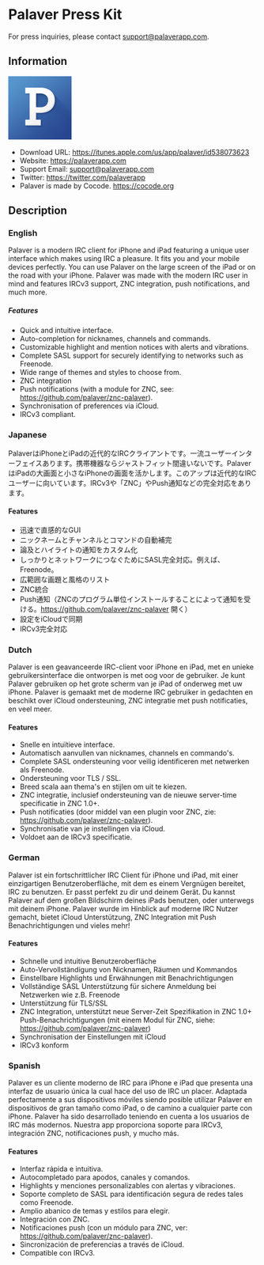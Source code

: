 # Palaver Press Kit

For press inquiries, please contact support@palaverapp.com.

## Information

<img src="Icons/1024.png" alt="Palaver Application Icon" width=128 height=128 />

- Download URL: https://itunes.apple.com/us/app/palaver/id538073623
- Website: https://palaverapp.com
- Support Email: support@palaverapp.com
- Twitter: https://twitter.com/palaverapp
- Palaver is made by Cocode. https://cocode.org

## Description

### English

Palaver is a modern IRC client for iPhone and iPad featuring a unique user interface which makes using IRC a pleasure. It fits you and your mobile devices perfectly. You can use Palaver on the large screen of the iPad or on the road with your iPhone. Palaver was made with the modern IRC user in mind and features IRCv3 support, ZNC integration, push notifications, and much more.

##### Features

- Quick and intuitive interface.
- Auto-completion for nicknames, channels and commands.
- Customizable highlight and mention notices with alerts and vibrations.
- Complete SASL support for securely identifying to networks such as Freenode.
- Wide range of themes and styles to choose from.
- ZNC integration
- Push notifications (with a module for ZNC, see: https://github.com/palaver/znc-palaver).
- Synchronisation of preferences via iCloud.
- IRCv3 compliant.

### Japanese

PalaverはiPhoneとiPadの近代的なIRCクライアントです。一流ユーザーインターフェイスあります。携帯機器ならジャストフィット間違いないです。PalaverはiPadの大画面と小さなiPhoneの画面を活かします。このアップは近代的なIRCユーザーに向いています。IRCv3や「ZNC」やPush通知などの完全対応をあります。

#### Features

- 迅速で直感的なGUI
- ニックネームとチャンネルとコマンドの自動補完
- 論及とハイライトの通知をカスタム化
- しっかりとネットワークにつなぐためにSASL完全対応。例えば、Freenode。
- 広範囲な画題と風格のリスト
- ZNC統合
- Push通知（ZNCのプログラム単位インストールすることによって通知を受ける。https://github.com/palaver/znc-palaver 開く）
- 設定をiCloudで同期
- IRCv3完全対応

### Dutch

Palaver is een geavanceerde IRC-client voor iPhone en iPad, met en unieke gebruikersinterface die ontworpen is met oog voor de gebruiker. Je kunt Palaver gebruiken op het grote scherm van je iPad of onderweg met uw iPhone. Palaver is gemaakt met de moderne IRC gebruiker in gedachten en beschikt over iCloud ondersteuning, ZNC integratie met push notificaties, en veel meer.

#### Features

- Snelle en intuïtieve interface.
- Automatisch aanvullen van nicknames, channels en commando's.
- Complete SASL ondersteuning voor veilig identificeren met netwerken als Freenode.
- Ondersteuning voor TLS / SSL.
- Breed scala aan thema's en stijlen om uit te kiezen. 
- ZNC integratie, inclusief ondersteuning van de nieuwe server-time specificatie in ZNC 1.0+. 
- Push notificaties (door middel van een plugin voor ZNC, zie: https://github.com/palaver/znc-palaver).
- Synchronisatie van je instellingen via iCloud. 
- Voldoet aan de IRCv3 specificatie.

### German

Palaver ist ein fortschrittlicher IRC Client für iPhone und iPad, mit einer einzigartigen Benutzeroberfläche, mit dem es einem Vergnügen bereitet, IRC zu benutzen. Er passt perfekt zu dir und deinem Gerät. Du kannst Palaver auf dem großen Bildschirm deines iPads benutzen, oder unterwegs mit deinem iPhone. Palaver wurde im Hinblick auf moderne IRC Nutzer gemacht, bietet iCloud Unterstützung, ZNC Integration mit Push Benachrichtigungen und vieles mehr!

#### Features

- Schnelle und intuitive Benutzeroberfläche
- Auto-Vervollständigung von Nicknamen, Räumen und Kommandos
- Einstellbare Highlights und Erwähnungen mit Benachrichtigungen
- Vollständige SASL Unterstützung für sichere Anmeldung bei Netzwerken wie z.B. Freenode
- Unterstützung für TLS/SSL
- ZNC Integration, unterstützt neue Server-Zeit Spezifikation in ZNC 1.0+ Push-Benachrichtigungen (mit einem Modul für ZNC, siehe: https://github.com/palaver/znc-palaver)
- Synchronisation der Einstellungen mit iCloud
- IRCv3 konform

### Spanish

Palaver es un cliente moderno de IRC para iPhone e iPad que presenta una interfaz de usuario única la cual hace del uso de IRC un placer. Adaptada perfectamente a sus dispositivos móviles siendo posible utilizar Palaver en dispositivos de gran tamaño como iPad, o de camino a cualquier parte con iPhone. Palaver ha sido desarrollado teniendo en cuenta a los usuarios de IRC más modernos. Nuestra app proporciona soporte para IRCv3, integración ZNC, notificaciones push, y mucho más.

#### Features

- Interfaz rápida e intuitiva.
- Autocompletado para apodos, canales y comandos.
- Highlights y menciones personalizables con alertas y vibraciones.
- Soporte completo de SASL para identificación segura de redes tales como Freenode.
- Amplio abanico de temas y estilos para elegir.
- Integración con ZNC.
- Notificaciones push (con un módulo para ZNC, ver: https://github.com/palaver/znc-palaver).
- Sincronización de preferencias a través de iCloud.
- Compatible con IRCv3.